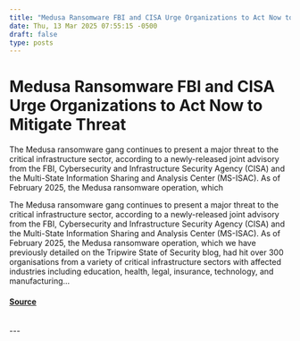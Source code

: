 ```yaml
---
title: "Medusa Ransomware FBI and CISA Urge Organizations to Act Now to Mitigate Threat"
date: Thu, 13 Mar 2025 07:55:15 -0500
draft: false
type: posts
---
```

# Medusa Ransomware FBI and CISA Urge Organizations to Act Now to Mitigate Threat





 The Medusa ransomware gang continues to present a major threat to the critical infrastructure sector, according to a newly-released joint advisory from the FBI, Cybersecurity and Infrastructure Security Agency (CISA) and the Multi-State Information Sharing and Analysis Center (MS-ISAC). As of February 2025, the Medusa ransomware operation, which

The Medusa ransomware gang continues to present a major threat to the critical infrastructure sector, according to a newly-released joint advisory from the FBI, Cybersecurity and Infrastructure Security Agency (CISA) and the Multi-State Information Sharing and Analysis Center (MS-ISAC). As of February 2025, the Medusa ransomware operation, which we have previously detailed on the Tripwire State of Security blog, had hit over 300 organisations from a variety of critical infrastructure sectors with affected industries including education, health, legal, insurance, technology, and manufacturing...

#### [Source](https://www.tripwire.com/state-of-security/medusa-ransomware-fbi-and-cisa-urge-organizations-act-now-mitigate-threat)

<br/>
---
